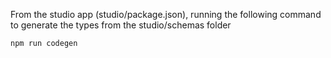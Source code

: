 From the studio app (studio/package.json), running the following command to generate the types from the studio/schemas folder

`npm run codegen`
